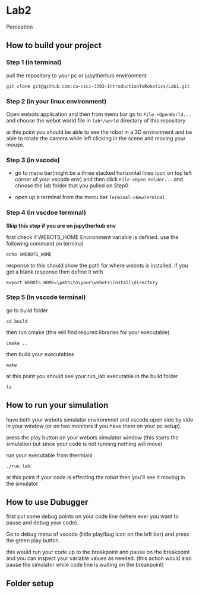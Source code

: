 # Lab2

Perception

## How to build your project
 
### Step 1 (in terminal)

pull the repository to your pc or jupytherhub environment

    git clone git@github.com:cu-csci-3302-IntroductionToRobotics/Lab1.git

### Step 2 (in your linux environment)

Open webots application and then from menu bar go to `File->OpenWorld...` and choose the webot world file in `lab*/world` directory of this repository

at this point you should be able to see the robot in a 3D environment and be able to rotate the camera while left clicking in the scene and moving your mouse.

### Step 3 (in vscode)

- go to menu bar(might be a three stacked horizontal lines icon on top left corner of your vscode env) and then click `File->Open Folder...` and choose the lab folder that you pulled on Step0

- open up a terminal from the menu bar `Terminal->NewTerminal`

### Step 4 (in vscdoe terminal)

**Skip this step if you are on jupytherhub env**

first check if WEBOTS_HOME Environment variable is defined.
use the following command on terminal

    echo $WEBOTS_HOME

response to this should show the path for where webots is installed. if you get a blank response then define it with

    export WEBOTS_HOME=\path\to\your\webots\install\directory

### Step 5 (in vscode terminal)

  go to build folder

    cd build

then run cmake (this will find requred libraries for your executable)

    cmake ..

then build your executables

    make

at this point you should see your run_lab executable in the build folder

    ls

## How to run your simulation

have both your webots simulator environmnet and vscode open side by side in your window (or on two monitors if you have them on your pc setup).

press the play button on your webots simulator window (this starts the simulation but since your code is not running nothing will move)

run your executable from thermianl

    ./run_lab

at this point if your code is effecting the robot then you'll see it moving in the simulator

## How to use Dubugger

first put some debug points on your code line (where ever you want to pause and debug your code).

Go to debug menu of vscode (little play/bug icon on the left bar) and press the green play button.

this would run your code up to the breakpoint and pause on the breakpoint and you can inspect your variable values as needed. (this action would also pause the simulator while code line is waiting on the breakpoint)

## Folder setup
